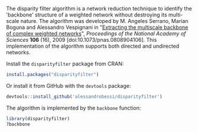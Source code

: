 The disparity filter algorithm is a network reduction technique to identify the 'backbone' structure of a weighted network without destroying its multi-scale nature. The algorithm was developed by M. Angeles Serrano, Marian Boguna and Alessandro Vespignani in "[Extracting the multiscale backbone of complex weighted networks](http://arxiv.org/abs/0904.2389)", _Proceedings of the National Academy of Sciences_ **106** (16), 2009 [doi:10.1073/pnas.0808904106]. This implementation of the algorithm supports both directed and undirected networks.

Install the `disparityfilter` package from CRAN:

```R
install.packages("disparityfilter")
```

Or install it from GitHub with the `devtools` package:

```R
devtools::install_github('alessandrobessi/disparityfilter')
```

The algorithm is implemented by the `backbone` function:

```R
library(disparityfilter)
?backbone
```

